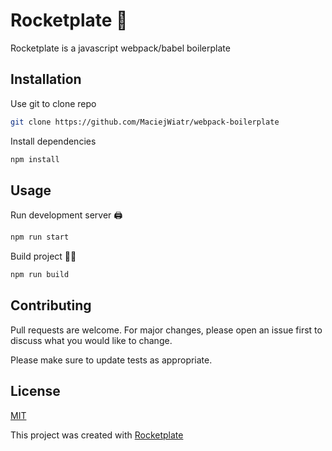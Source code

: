 # Rocketplate 🚀

Rocketplate is a javascript webpack/babel boilerplate

## Installation

Use git to clone repo

```bash
git clone https://github.com/MaciejWiatr/webpack-boilerplate
```

Install dependencies

```bash
npm install
```

## Usage

Run development server 🖨

```bash
npm run start
```

Build project 👷‍♂️

```bash
npm run build
```

## Contributing

Pull requests are welcome. For major changes, please open an issue first to discuss what you would like to change.

Please make sure to update tests as appropriate.

## License

[MIT](https://choosealicense.com/licenses/mit/)

This project was created with [Rocketplate](https://github.com/MaciejWiatr/webpack-boilerplate)
